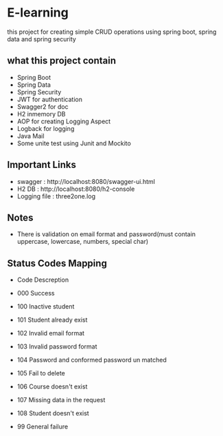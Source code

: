 # E-learning
 this project for creating simple CRUD operations using spring boot, spring data and spring security
## what this project contain 
* Spring Boot <br>
* Spring Data <br>
* Spring Security <br>
* JWT for authentication <br>
* Swagger2 for doc <br>
* H2 inmemory DB<br>
* AOP for creating Logging Aspect <br>
* Logback for logging <br>
* Java Mail <br>
* Some unite test using Junit and Mockito 
## Important Links 
* swagger : http://localhost:8080/swagger-ui.html <br>
* H2 DB : http://localhost:8080/h2-console <br>
* Logging file : three2one.log <br>
## Notes 
* There is validation on email format and password(must contain uppercase, lowercase, numbers, special char)
## Status Codes Mapping 
* Code      Descreption <br>

* 000       Success <br>
* 100       Inactive student <br>
* 101       Student already exist  <br>
* 102       Invalid email format <br>
* 103       Invalid password format <br>
* 104       Password and conformed password un matched <br>
* 105       Fail to delete <br>
* 106       Course doesn't exist <br>
* 107       Missing data in the request <br>
* 108       Student doesn't exist <br>
* 99        General failure 
